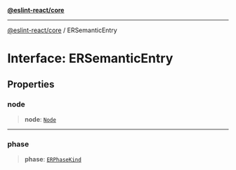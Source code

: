 [**@eslint-react/core**](../README.md)

***

[@eslint-react/core](../README.md) / ERSemanticEntry

# Interface: ERSemanticEntry

## Properties

### node

> **node**: [`Node`](../-internal-/type-aliases/Node.md)

***

### phase

> **phase**: [`ERPhaseKind`](../type-aliases/ERPhaseKind.md)
